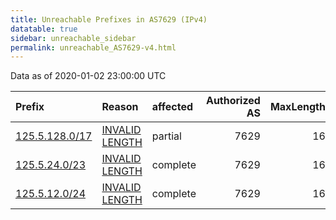 ```yaml
---
title: Unreachable Prefixes in AS7629 (IPv4)
datatable: true
sidebar: unreachable_sidebar
permalink: unreachable_AS7629-v4.html
---
```


Data as of 2020-01-02 23:00:00 UTC


<div class="datatable-begin"></div>

| Prefix                                                 | Reason                                                                                                  | affected   |   Authorized AS |   MaxLength | Anchor                                       |   unreachable /24s |
|:-------------------------------------------------------|:--------------------------------------------------------------------------------------------------------|:-----------|----------------:|------------:|:---------------------------------------------|-------------------:|
| [125.5.128.0/17](https://stat.ripe.net/125.5.128.0/17) | [INVALID LENGTH](https://rpki-validator.ripe.net/announcement-preview?asn=AS7629&prefix=125.5.128.0/17) | partial    |            7629 |          16 | [APNIC](unreachable_APNIC_RPKI_Root-v4.html) |                128 |
| [125.5.24.0/23](https://stat.ripe.net/125.5.24.0/23)   | [INVALID LENGTH](https://rpki-validator.ripe.net/announcement-preview?asn=AS7629&prefix=125.5.24.0/23)  | complete   |            7629 |          16 | [APNIC](unreachable_APNIC_RPKI_Root-v4.html) |                  2 |
| [125.5.12.0/24](https://stat.ripe.net/125.5.12.0/24)   | [INVALID LENGTH](https://rpki-validator.ripe.net/announcement-preview?asn=AS7629&prefix=125.5.12.0/24)  | complete   |            7629 |          16 | [APNIC](unreachable_APNIC_RPKI_Root-v4.html) |                  1 |

<div class="datatable-end"></div>